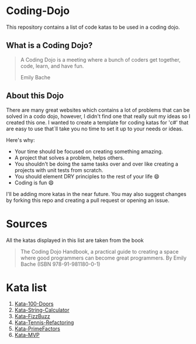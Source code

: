 # Coding-Dojo
This repository contains a list of code katas to be used in a coding dojo.

## What is a Coding Dojo?

> A Coding Dojo is a meeting where a bunch of coders get together, code, learn, and have fun.
> 
> Emily Bache

## About this Dojo

There are many great websites which contains a lot of problems that can be solved in a codo dojo, however, I didn't find one that really suit my ideas so I created this one. 
I wanted to create a template for coding katas for 'c#' that are easy to use that´ll take you no time to set it up to your needs or ideas. 

Here's why:
* Your time should be focused on creating something amazing. 
* A project that solves a problem, helps others.
* You shouldn't be doing the same tasks over and over like creating a projects with unit tests from scratch.
* You should element DRY principles to the rest of your life :smile:
* Coding is fun :smile:

I'll be adding more katas in the near future. You may also suggest changes by forking this repo and creating a pull request or opening an issue.

# Sources
All the katas displayed in this list are taken from the book

> The Coding Dojo Handbook,
> a practical guide to creating a space where good programmers can become great programmers. By 
> Emily Bache (ISBN 978-91-981180-0-1)

# Kata list

1. [Kata-100-Doors](https://github.com/eduardoperez-ng/Kata-100Doors)
2. [Kata-String-Calculator](https://github.com/eduardoperez-ng/Kata-String-Calculator)
3. [Kata-FizzBuzz](https://github.com/eduardoperez-ng/Kata-FizzBuzz)
4. [Kata-Tennis-Refactoring](https://github.com/eduardoperez-ng/Kata-Tennis-Refactoring)
5. [Kata-PrimeFactors](https://github.com/eduardoperez-ng/Kata-Prime-Factors)
6. [Kata-MVP](https://github.com/eduardoperez-ng/Kata-MVP)
